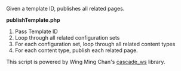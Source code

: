 Given a template ID, publishes all related pages.

**publishTemplate.php**

1. Pass Template ID
2. Loop through all related configuration sets
3. For each configuration set, loop through all related content types
4. For each content type, publish each related page. 

This script is powered by Wing Ming Chan's [cascade_ws](http://www.upstate.edu/cascade-admin/projects/web-services/index.php) library.